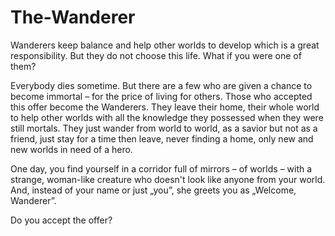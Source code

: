 # The-Wanderer
Wanderers keep balance and help other worlds to develop which is a great responsibility. But they do not choose this life. What if you were one of them?

Everybody dies sometime. But there are a few who are given a chance to become immortal – for the price of living for others. Those who accepted this offer become the Wanderers. They leave their home, their whole world to help other worlds with all the knowledge they possessed when they were still mortals. They just wander from world to world, as a savior but not as a friend, just stay for a time then leave, never finding a home, only new and new worlds in need of a hero.

One day, you find yourself in a corridor full of mirrors – of worlds – with a strange, woman-like creature who doesn't look like anyone from your world.
And, instead of your name or just „you”, she greets you as „Welcome, Wanderer”.

Do you accept the offer?
